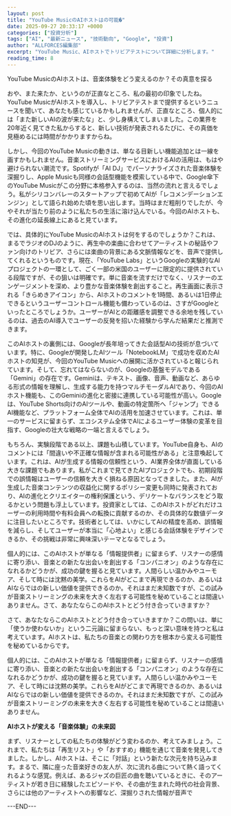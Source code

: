 ```yaml
---
layout: post
title: "YouTube MusicのAIホストはの可能�"
date: 2025-09-27 20:33:17 +0000
categories: ["投資分析"]
tags: ["AI", "最新ニュース", "技術動向", "Google", "投資"]
author: "ALLFORCES編集部"
excerpt: "YouTube Music、AIホストでトリビアテストについて詳細に分析します。"
reading_time: 8
---
```


YouTube MusicのAIホストは、音楽体験をどう変えるのか？その真意を探る

おや、また来たか、というのが正直なところ、私の最初の印象でしたね。YouTube MusicがAIホストを導入し、トリビアテストまで提供するというニュースを聞いて、あなたも感じているかもしれませんが、正直なところ、個人的には「また新しいAIの波が来たな」と、少し身構えてしまいました。この業界を20年近く見てきた私からすると、新しい技術が発表されるたびに、その真価を見極めるには時間がかかりますからね。

しかし、今回のYouTube Musicの動きは、単なる目新しい機能追加とは一線を画すかもしれません。音楽ストリーミングサービスにおけるAIの活用は、もはや避けられない潮流です。Spotifyが「AI DJ」でパーソナライズされた音楽体験を深掘りし、Apple Musicも同様の会話型機能を模索している中で、Google傘下のYouTube Musicがこの分野に本格参入するのは、当然の流れと言えるでしょう。私がシリコンバレーのスタートアップで初めてAIが「レコメンデーションエンジン」として語られ始めた頃を思い出します。当時はまだ粗削りでしたが、今やそれが当たり前のように私たちの生活に溶け込んでいる。今回のAIホストも、その進化の延長線上にあると見ています。

では、具体的にYouTube MusicのAIホストは何をするのでしょうか？これは、まるでラジオのDJのように、再生中の楽曲に合わせてアーティストの秘話やファン向けのトリビア、さらには楽曲の背景にある文脈情報などを、音声で提供してくれるというものです。現在、「YouTube Labs」というGoogleの実験的なAIプロジェクトの一環として、ごく一部の米国のユーザーに限定的に提供されている段階ですが、その狙いは明確です。単に音楽を流すだけでなく、リスナーのエンゲージメントを深め、より豊かな音楽体験を創出すること。再生画面に表示される「きらめきアイコン」から、AIホストのコメントを1時間、あるいは1日停止できるというユーザーコントロール機能も備わっているのは、さすがGoogleといったところでしょうか。ユーザーがAIとの距離感を調整できる余地を残しているのは、過去のAI導入でユーザーの反発を招いた経験から学んだ結果だと推測できます。

このAIホストの裏側には、Googleが長年培ってきた会話型AIの技術が息づいています。特に、Googleが開発したAIツール「NotebookLM」で成功を収めたAIホストの知見が、今回のYouTube Musicへの展開に活かされていると報じられています。そして、忘れてはならないのが、Googleの基盤モデルである「Gemini」の存在です。Geminiは、テキスト、画像、音声、動画など、あらゆる形式の情報を理解し、生成する能力を持つマルチモーダルAIであり、今回のAIホスト機能も、このGeminiの進化と密接に連携している可能性が高い。Googleは、YouTube Shorts向けのAIツールや、動画の特定箇所へ「ジャンプ」できるAI機能など、プラットフォーム全体でAIの活用を加速させています。これは、単一のサービスに留まらず、エコシステム全体でAIによるユーザー体験の変革を目指す、Googleの壮大な戦略の一端と言えるでしょう。

もちろん、実験段階である以上、課題も山積しています。YouTube自身も、AIのコメントには「間違いや不正確な情報が含まれる可能性がある」と注意喚起しています。これは、AIが生成する情報の信頼性という、AI業界全体が直面している大きな課題でもあります。私がこれまで見てきたAIプロジェクトでも、初期段階での誤情報はユーザーの信頼を大きく損ねる原因となってきました。また、AIが生成した音楽コンテンツの収益化に関するポリシー変更も同時に発表されており、AIの進化とクリエイターの権利保護という、デリケートなバランスをどう取るかという問題も浮上しています。投資家としては、このAIホストがどれだけユーザーの利用時間や有料会員への転換に貢献するのか、その具体的な数値データに注目したいところです。技術者としては、いかにしてAIの精度を高め、誤情報を減らし、そしてユーザーが本当に「心地よい」と感じる会話体験をデザインできるか、その挑戦は非常に興味深いテーマとなるでしょう。

個人的には、このAIホストが単なる「情報提供者」に留まらず、リスナーの感情に寄り添い、音楽との新たな出会いを創出する「コンパニオン」のような存在になれるかどうかが、成功の鍵を握ると見ています。人間らしい温かみやユーモア、そして時には沈黙の美学。これらをAIがどこまで再現できるのか、あるいはAIならではの新しい価値を提供できるのか。それはまだ未知数ですが、この試みが音楽ストリーミングの未来を大きく左右する可能性を秘めていることは間違いありません。さて、あなたならこのAIホストとどう付き合っていきますか？

さて、あなたならこのAIホストとどう付き合っていきますか？この問いは、単に「使うか使わないか」という二元論に留まらない、もっと深い意味を持つと私は考えています。AIホストは、私たちの音楽との関わり方を根本から変える可能性を秘めているからです。

個人的には、このAIホストが単なる「情報提供者」に留まらず、リスナーの感情に寄り添い、音楽との新たな出会いを創出する「コンパニオン」のような存在になれるかどうかが、成功の鍵を握ると見ています。人間らしい温かみやユーモア、そして時には沈黙の美学。これらをAIがどこまで再現できるのか、あるいはAIならではの新しい価値を提供できるのか。それはまだ未知数ですが、この試みが音楽ストリーミングの未来を大きく左右する可能性を秘めていることは間違いありません。

**AIホストが変える「音楽体験」の未来図**

まず、リスナーとしての私たちの体験がどう変わるのか、考えてみましょう。これまで、私たちは「再生リスト」や「おすすめ」機能を通じて音楽を発見してきました。しかし、AIホストは、そこに「対話」という新たな次元を持ち込みます。まるで、隣に座った音楽好きの友人が、次に流れる曲について熱く語ってくれるような感覚。例えば、あるジャズの巨匠の曲を聴いているときに、そのアーティストが若き日に経験したエピソードや、その曲が生まれた時代の社会背景、さらには他のアーティストへの影響など、深掘りされた情報が音声で

---END---